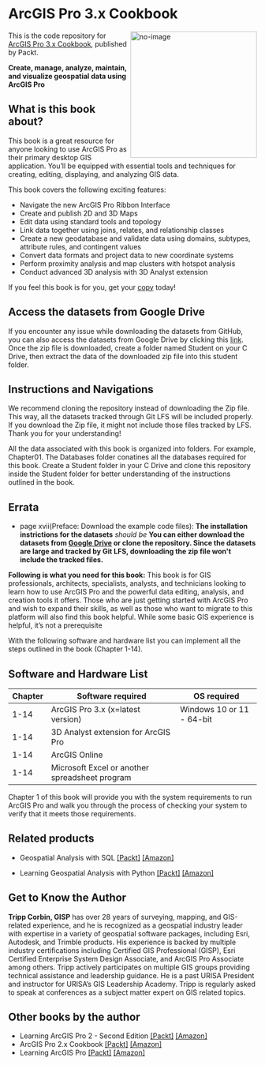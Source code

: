 # ArcGIS Pro 3.x Cookbook

<a href="https://www.packtpub.com/product/arcgis-pro-3x-cookbook-second-edition/9781837631704"><img src="https://content.packt.com/B19715/cover_image_small.jpg" alt="no-image" height="256px" align="right"></a>

This is the code repository for [ArcGIS Pro 3.x Cookbook](https://www.packtpub.com/product/arcgis-pro-3x-cookbook-second-edition/9781837631704), published by Packt.

**Create, manage, analyze, maintain, and visualize geospatial data using ArcGIS Pro**

## What is this book about?
This book is a great resource for anyone looking to use ArcGIS Pro as their primary desktop GIS application. You’ll be equipped with essential tools and techniques for creating, editing, displaying, and analyzing GIS data.

This book covers the following exciting features:
* Navigate the new ArcGIS Pro Ribbon Interface
* Create and publish 2D and 3D Maps
* Edit data using standard tools and topology
* Link data together using joins, relates, and relationship classes
* Create a new geodatabase and validate data using domains, subtypes, attribute rules, and contingent values
* Convert data formats and project data to new coordinate systems
* Perform proximity analysis and map clusters with hotspot analysis
* Conduct advanced 3D analysis with 3D Analyst extension

If you feel this book is for you, get your [copy](https://www.amazon.com/ArcGIS-Pro-3-x-Cookbook-geospatial/dp/1837631700/ref=tmm_pap_swatch_0?_encoding=UTF8&dib_tag=se&dib=eyJ2IjoiMSJ9.l9dz0J66AS1NSd9y1VvV1xrYIfdrz6AszEXE1gKjiC_kz3fZSYdBvPQtLicQq6hwjAyD8Jolmfq15XYQrrgg2v6at6hLECPXY5ZgtU0UK5m-gtcZl1a_1oPAWQ2btwNtqHePTa54Q-HjmPVtjqtE3VeS-cYmp3Ys-lFC15P1fTgyQAYByRkfbeWipxLt55I5us8H03j--p4n9xf4JWw2Um0ygVL_NMhRsWgSnooDHaI.leh5Teadgho90XqGjuFoXgBEEd_nOMsd5CroY4b4vOw&qid=1711620199&sr=8-1) today!

## Access the datasets from Google Drive
If you encounter any issue while downloading the datasets from GitHub, you can also access the datasets from Google Drive by clicking this [link](https://drive.google.com/file/d/1wfEIHiF18uzbBeZ_AxKp8NDS101HB5Q1/view?usp=drive_link). Once the zip file is downloaded, create a folder named Student on your C Drive, then extract the data of the downloaded zip file into this student folder.

## Instructions and Navigations
We recommend cloning the repository instead of downloading the Zip file. This way, all the datasets tracked through Git LFS will be included properly. If you download the Zip file, it might not include those files tracked by LFS. Thank you for your understanding!

All the data associated with this book is organized into folders. For example, Chapter01. The Databases folder conatines all the databases required for this book.
Create a Student folder in your C Drive and clone this repository inside the Student folder for better understanding of the instructions outlined in the book. 
## Errata
* page xvii(Preface: Download the example code files): **The installation instrictions for the datasets** _should be_ **You can either download the datasets from [Google Drive](https://drive.google.com/file/d/1wfEIHiF18uzbBeZ_AxKp8NDS101HB5Q1/view) or clone the repository. Since the datasets are large and tracked by Git LFS, downloading the zip file won't include the tracked files.**

**Following is what you need for this book:**
This book is for GIS professionals, architects, specialists, analysts, and technicians looking to learn how to use ArcGIS Pro and the powerful data editing, analysis, and creation tools it offers. Those who are just getting started with ArcGIS Pro and wish to expand their skills, as well as those who want to migrate to this platform will also find this book helpful. While some basic GIS experience is helpful, it’s not a prerequisite

With the following software and hardware list you can implement all the steps outlined in the book (Chapter 1-14).
## Software and Hardware List
| Chapter | Software required | OS required |
| -------- | ------------------------------------ | ----------------------------------- |
| 1-14 | ArcGIS Pro 3.x (x=latest version) | Windows 10 or 11 - 64-bit |
| 1-14 | 3D Analyst extension for ArcGIS Pro |    |
| 1-14 | ArcGIS Online |  |
| 1-14 | Microsoft Excel or another spreadsheet program|   |

Chapter 1 of this book will provide you with the system requirements to run ArcGIS Pro and walk you through the process of checking your system to verify that it meets those requirements.

## Related products
* Geospatial Analysis with SQL [[Packt]](https://www.packtpub.com/product/geospatial-analysis-with-sql/9781835083147?_gl=1*1xiot15*_gcl_au*MTc5MDQxMTI0LjE3MDQ4NzY0MzQ.*_ga*MTI3MTI1MDc3LjE3MDQ4NzY0MzU.*_ga_Q4R8G7SJDK*MTcxMjIxOTQxNC4yOC4xLjE3MTIyMjc5NTguNTAuMC4w) [[Amazon]](https://www.amazon.com/Geospatial-Analysis-SQL-hands-performing/dp/1835083145/ref=sr_1_1?crid=1JEWEC6RJS7ZA&dib=eyJ2IjoiMSJ9.JnzVk1Ql2Jx5Oicl9-NbagbjtZkzh-FT_JoNNQUAeN-KlFqdU7jhIJpoht4DRfFX75m3M0Vev243JpN2vqmHA6TBEfhJmO1f5A2ex8WAsMyB18Qn5DW3dKoG1Ql7uLTdh-YIdHX3id6kz8lbe5O6X9hJ2xmeSfceAlzg6TfvAB_51_TFOnVSI1tF7OMeLZ-miTFO8e1eNdRAWn6kq8W-SO52XlUPuLPHn8-9EBSqWjU.MUnS8Zt2mFQgi1U2wSW_DjmANyVcv9v7d3dVQRIcSlQ&dib_tag=se&keywords=Geospatial+Analysis+with+SQL&qid=1712227891&sprefix=geospatial+analysis+with+sql%2Caps%2C336&sr=8-1)

* Learning Geospatial Analysis with Python [[Packt]](https://www.packtpub.com/product/learning-geospatial-analysis-with-python-fourth-edition/9781837639175) [[Amazon]](https://www.amazon.com/Learning-Geospatial-Analysis-Python-techniques/dp/1837639175/ref=sr_1_1?crid=RBA7GJIKRNLN&dib=eyJ2IjoiMSJ9.qmYA7EaBFtY719N5euiUTRD8Z8owlMKLg3BAr4c061sVBifHJZLqNyBLNWqlGxiCQNY-xW_9RoIfgylMCzV_EZDMJ0A_r4mNpXKGYs-3p5fTqj4BllSf3DQCrsXPozsj8_KL3jWMZoQjqJfQBxzFobkA8SWd1A7LYyej5bWypuT_NYzJjGVdBHcN-Ni50BafCTGibBp6gXEK2RcoilBYlqhrLBKAMbRv5tPjamB_UYE.MEgwFPfglvZxzgVrTmeinLGcoZ7GARjo2eBKbIsmDHs&dib_tag=se&keywords=Learning+Geospatial+Analysis+with+Python&qid=1712228099&sprefix=learning+geospatial+analysis+with+python%2Caps%2C386&sr=8-1)

## Get to Know the Author
**Tripp Corbin, GISP**
 has over 28 years of surveying, mapping, and GIS-related experience, and he is recognized as a geospatial industry leader with expertise in a variety of geospatial software packages, including Esri, Autodesk, and Trimble products. His experience is backed by multiple industry certifications including Certified GIS Professional (GISP), Esri Certified Enterprise System Design Associate, and ArcGIS Pro Associate among others.
Tripp actively participates on multiple GIS groups providing technical assistance and leadership guidance. He is a past URISA President and instructor for URISA’s GIS Leadership Academy. Tripp is regularly asked to speak at conferences as a subject matter expert on GIS related topics.

## Other books by the author
* Learning ArcGIS Pro 2 - Second Edition [[Packt]](https://www.packtpub.com/product/learning-arcgis-pro-2-second-edition/9781839210228) [[Amazon]](https://www.amazon.com/Learning-ArcGIS-Pro-beginners-geospatial/dp/1839210222/ref=tmm_pap_swatch_0?_encoding=UTF8&dib_tag=se&dib=eyJ2IjoiMSJ9.QrasFuF5cEp-Sd7o6e10hUdaTp1NO_Ynvn-_R7hY1hMIFVwoBjWODsqrX9ZQBLalYiVwC-PrgIDZmhinqGN4X1BK4k800dNEnCOhEm21MXgBTiiKwqG3JmAyGW3aL0EgfQRUywAuB7NjJ9AxBvUixh0GB_5x3lMdepLk132GyWzV3jIb73rgYRDNUH2z71KpbhgjvRDIbRz-Ahd4jkcgNwh0wjjLZ7Dq9GIsqW8qKHA.g0Vk2g05-2w_8R_pZovD-jh2_dNcogRLkAuDwGqrPOk&qid=1711620867&sr=8-1)
* ArcGIS Pro 2.x Cookbook [[Packt]](https://www.packtpub.com/product/arcgis-pro-2x-cookbook/9781788299039) [[Amazon]](https://www.amazon.com/ArcGIS-Pro-2-x-Cookbook-geographic/dp/1788299035/ref=tmm_pap_swatch_0?_encoding=UTF8&dib_tag=se&dib=eyJ2IjoiMSJ9.-FF6b5ZLigu2ZU0U6JnO2h17GR31Cy_K16RizhabV4M9hktqFuhK6FaaWtvuQdUjT5QxeKuPPFmind-nFi-t6svVLlVaZh8pidJIW-UILeVa-vDIi6WKuRMQAH6OKCAFfsJArWsWkQ9o4aPzoUYWkMBg9U8A5b4iXRQrurP-Q3gr7iuAxsl_JIyfZGipQQrMw_UZAA1Gx0dIv0SS1ISyTYa7j4nDvSI27HsdKGJLt0A.pAxyDH4oBvvsWx7mWmG1VvrvzDZfDsT9TwGwCsjIfMI&qid=1711620936&sr=8-1)
* Learning ArcGIS Pro [[Packt]](https://www.packtpub.com/product/learning-arcgis-pro/9781785284496) [[Amazon]](https://www.amazon.com/Learning-ArcGIS-Tripp-Corbin-GISP/dp/1785284495/ref=tmm_pap_swatch_0?_encoding=UTF8&dib_tag=se&dib=eyJ2IjoiMSJ9.6Sr8MBbOQCqADyqvGHQzBy_20GJZybkdkyVx5rVSCSYIFVwoBjWODsqrX9ZQBLalNKX_G7CIwLrJGpdZTJA8m0Z-h372HR70wU28wmZP8UCHmLm9q0MvTGJbMu6IDvaZOeLTOXD8FoK75R0Mzkg8x1lxEoRuTCy0HqpBv4L4mPZOONXWKO91bBszFEwuLbZg9jYb7KGeLlUuACT0KEPXYiLnRMdpbpbaziSm2ai1ZJg.tES4ksXpB-MEVXelGT8QtxUNjspLxD6AilNkfD-HQ7c&qid=1712315912&sr=8-4)
